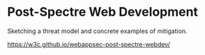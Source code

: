 # Post-Spectre Web Development

Sketching a threat model and concrete examples of mitigation.

<https://w3c.github.io/webappsec-post-spectre-webdev/>
